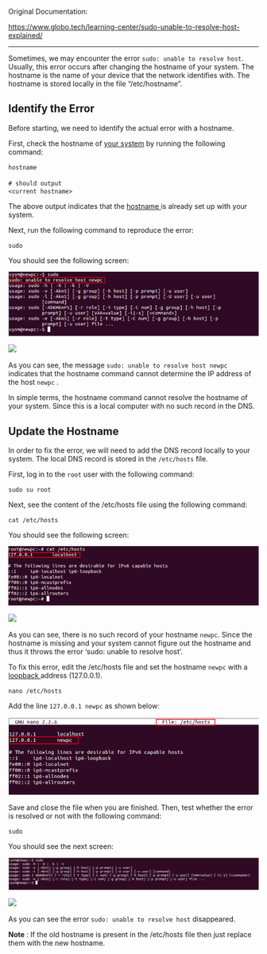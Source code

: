 Original Documentation:

<https://www.globo.tech/learning-center/sudo-unable-to-resolve-host-explained/>

---

Sometimes, we may encounter the error `sudo: unable to resolve host`. Usually, this error occurs after changing the hostname of your system. The hostname is the name of your device that the network identifies with. The hostname is stored locally in the file “/etc/hostname”.

## Identify the Error

Before starting, we need to identify the actual error with a hostname.

First, check the hostname of [your system](https://www.globo.tech/cloud-server-pricing) by running the following command:

```shell
hostname

# should output
<current hostname>
```

The above output indicates that the [hostname ](https://en.wikipedia.org/wiki/Hostname)is already set up with your system.

Next, run the following command to reproduce the error:

```shell
sudo
```

You should see the following screen:

![sudo.png](files/d30a86aa-c86c-443d-81f9-cf02aaceb6e7/sudo.png)

![](https://www.globo.tech/learning-center/wp-content/uploads/2020/06/sudo.png)

As you can see, the message `sudo: unable to resolve host newpc` indicates that the hostname command cannot determine the IP address of the host `newpc` .

In simple terms, the hostname command cannot resolve the hostname of your system. Since this is a local computer with no such record in the DNS.

## Update the Hostname

In order to fix the error, we will need to add the DNS record locally to your system. The local DNS record is stored in the `/etc/hosts` file.

First, log in to the `root` user with the following command:

```shell
sudo su root
```

Next, see the content of the /etc/hosts file using the following command:

```shell
cat /etc/hosts
```

You should see the following screen:

![print-hosts-file.png](files/38dcde15-465d-4c52-b38c-1a3963dd4978/print-hosts-file.png)

![](https://www.globo.tech/learning-center/wp-content/uploads/2020/06/print-hosts-file.png)

As you can see, there is no such record of your hostname `newpc`. Since the hostname is missing and your system cannot figure out the hostname and thus it throws the error ‘sudo: unable to resolve host’.

To fix this error, edit the /etc/hosts file and set the hostname `newpc` with a [loopback ](https://www.pcmag.com/encyclopedia/term/loopback-address)address (127.0.0.1).

```shell
nano /etc/hosts
```

Add the line `127.0.0.1 newpc` as shown below:

![edit-hosts-file.png](files/a4cd0583-3556-44cb-bd8e-ee4390cb90c1/edit-hosts-file.png)

Save and close the file when you are finished. Then, test whether the error is resolved or not with the following command:

```shell
sudo
```

You should see the next screen:

![sudo2.png](files/9769ff9b-570c-4471-9f9f-b71da049bea6/sudo2.png)

![](https://www.globo.tech/learning-center/wp-content/uploads/2020/06/sudo2.png)

As you can see the error `sudo: unable to resolve host` disappeared.

**Note** : If the old hostname is present in the /etc/hosts file then just replace them with the new hostname.
